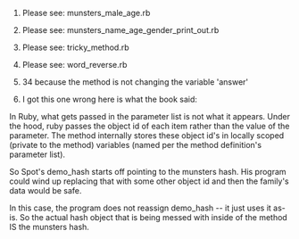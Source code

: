 1. Please see: munsters_male_age.rb

2. Please see: munsters_name_age_gender_print_out.rb

3. Please see: tricky_method.rb

4. Please see: word_reverse.rb

5. 34 because the method is not changing the variable 'answer'

6. I got this one wrong here is what the book said:

In Ruby, what gets passed in the parameter list is not what it appears. Under the hood, ruby passes the object id of each item rather than the value of the parameter. The method internally stores these object id's in locally scoped (private to the method) variables (named per the method definition's parameter list).

So Spot's demo_hash starts off pointing to the munsters hash. His program could wind up replacing that with some other object id and then the family's data would be safe.

In this case, the program does not reassign demo_hash -- it just uses it as-is. So the actual hash object that is being messed with inside of the method IS the munsters hash.
